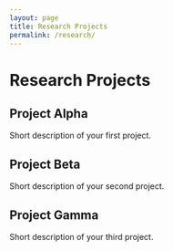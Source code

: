 ```yaml
---
layout: page
title: Research Projects
permalink: /research/
---
```


# Research Projects

## Project Alpha
Short description of your first project.

## Project Beta
Short description of your second project.

## Project Gamma
Short description of your third project.

